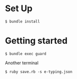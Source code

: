 # Set Up

```
$ bundle install
```

# Getting started

```
$ bundle exec guard
```

Another terminal
```
$ ruby save.rb -s e-typing.json
```
